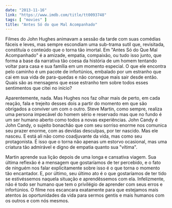 ```yaml
---
date: "2013-11-16"
link: "https://www.imdb.com/title/tt0093748"
tags: [ "movies" ]
title: "Antes Só do que Mal Acompanhado"
---
```

Filmes do John Hughes animavam a sessão da tarde com suas comédias fáceis e leves, mas sempre escondiam uma sub-trama sutil que, revisitada, constituía o conteúdo que o torna tão imortal. Em "Antes Só do Que Mal Acompanhado" é a amizade, empatia, compaixão, ou tudo isso junto, que forma a base da narrativa tão coesa da história de um homem tentando voltar para casa e sua família em um momento especial. O que ele encontra pelo caminho é um pacote de infortúnios, embalado por um estranho que cai em sua vida de para-quedas e não consegue mais sair desde então. Quais são as mensagens que esse estranho tem sobre todos esses sentimentos que citei no início?

Aparentemente, nada. Mas Hughes nos faz olhar mais de perto, em cada reação, fala e trejeito desses dois a partir do momento em que são obrigados a conviver um com o outro. Steve Martin, como sempre, realiza uma persona impecável do homem sério e reservado mas que no fundo é um ser humano aberto como todos a novas experiências. John Candy é John Candy, o sujeito bonachão que com seu sorriso enorme nos comunica seu prazer enorme, com as devidas desculpas, por ter nascido. Mas ele nasceu. E está ali não como coadjuvante da vida, mas como seu protagonista. É isso que o torna não apenas um estorvo ocasional, mas uma criatura tão admirável e digno de empatia quanto sua "vítima".

Martin aprende sua lição depois de uma longa e cansativa viagem. Sua última reflexão é a mensagem que gostaríamos de ter percebido, e o fato de ninguém nos falar explicitamente sobre isso é o que torna o momento tão encantador. E, por último, seu último ato é o que gostaríamos de ter tido se estivéssemos naquela situação e aprendêssemos com ela. Infelizmente, não é todo ser humano que tem o privilégio de aprender com seus erros e infortúnios. O filme nos escancara exatamente para que estejamos mais atentos às oportunidades da vida para sermos gentis e mais humanos com os outros e com nós mesmos.
